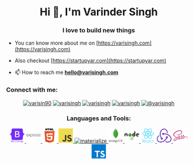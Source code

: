 <h1 align="center">Hi 👋, I'm Varinder Singh</h1>
<h3 align="center">I love to build new things</h3>

- You can know more about me on [https://varisingh.com](https://varisingh.com)

- Also checkout [https://startupyar.com](https://startupyar.com)

- 📫 How to reach me **hello@varisingh.com**

<h3 align="left">Connect with me:</h3>
<p align="center">
<a href="https://twitter.com/varisin90" target="blank"><img align="center" src="https://cdn.jsdelivr.net/npm/simple-icons@3.0.1/icons/twitter.svg" alt="varisin90" height="30" width="40" /></a>
<a href="https://linkedin.com/in/varisingh" target="blank"><img align="center" src="https://cdn.jsdelivr.net/npm/simple-icons@3.0.1/icons/linkedin.svg" alt="varisingh" height="30" width="40" /></a>
<a href="https://stackoverflow.com/users/varisingh" target="blank"><img align="center" src="https://cdn.jsdelivr.net/npm/simple-icons@3.0.1/icons/stackoverflow.svg" alt="varisingh" height="30" width="40" /></a>
<a href="https://instagram.com/varisingh" target="blank"><img align="center" src="https://cdn.jsdelivr.net/npm/simple-icons@3.0.1/icons/instagram.svg" alt="varisingh" height="30" width="40" /></a>
<a href="https://medium.com/@varisingh" target="blank"><img align="center" src="https://cdn.jsdelivr.net/npm/simple-icons@3.0.1/icons/medium.svg" alt="@varisingh" height="30" width="40" /></a>
</p>

<h3 align="center">Languages and Tools:</h3>
<p align="center"> <a href="https://getbootstrap.com" target="_blank"> <img src="https://raw.githubusercontent.com/devicons/devicon/master/icons/bootstrap/bootstrap-plain-wordmark.svg" alt="bootstrap" width="40" height="40"/> </a> <a href="https://expressjs.com" target="_blank"> <img src="https://raw.githubusercontent.com/devicons/devicon/master/icons/express/express-original-wordmark.svg" alt="express" width="40" height="40"/> </a> <a href="https://www.w3.org/html/" target="_blank"> <img src="https://raw.githubusercontent.com/devicons/devicon/master/icons/html5/html5-original-wordmark.svg" alt="html5" width="40" height="40"/> </a> <a href="https://developer.mozilla.org/en-US/docs/Web/JavaScript" target="_blank"> <img src="https://raw.githubusercontent.com/devicons/devicon/master/icons/javascript/javascript-original.svg" alt="javascript" width="40" height="40"/> </a> <a href="https://materializecss.com/" target="_blank"> <img src="https://raw.githubusercontent.com/prplx/svg-logos/5585531d45d294869c4eaab4d7cf2e9c167710a9/svg/materialize.svg" alt="materialize" width="40" height="40"/> </a> <a href="https://www.mongodb.com/" target="_blank"> <img src="https://raw.githubusercontent.com/devicons/devicon/master/icons/mongodb/mongodb-original-wordmark.svg" alt="mongodb" width="40" height="40"/> </a> <a href="https://nodejs.org" target="_blank"> <img src="https://raw.githubusercontent.com/devicons/devicon/master/icons/nodejs/nodejs-original-wordmark.svg" alt="nodejs" width="40" height="40"/> </a> <a href="https://reactjs.org/" target="_blank"> <img src="https://raw.githubusercontent.com/devicons/devicon/master/icons/react/react-original-wordmark.svg" alt="react" width="40" height="40"/> </a> <a href="https://redux.js.org" target="_blank"> <img src="https://raw.githubusercontent.com/devicons/devicon/master/icons/redux/redux-original.svg" alt="redux" width="40" height="40"/> </a> <a href="https://sass-lang.com" target="_blank"> <img src="https://raw.githubusercontent.com/devicons/devicon/master/icons/sass/sass-original.svg" alt="sass" width="40" height="40"/> </a> <a href="https://www.typescriptlang.org/" target="_blank"> <img src="https://raw.githubusercontent.com/devicons/devicon/master/icons/typescript/typescript-original.svg" alt="typescript" width="40" height="40"/> </a> </p>

